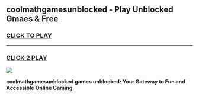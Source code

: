 
## coolmathgamesunblocked - Play Unblocked Gmaes & Free
<h3>
<a href="https://news.freeplayer.one?title=coolmathgamesunblocked&ref=16F">CLICK TO PLAY</a></h3>
<hr>

<h3>
<a href="https://news.freeplayer.one?title=coolmathgamesunblocked&ref=16F">CLICK 2 PLAY</a>
  
</h3>

<a href="https://news.freeplayer.one?title=coolmathgamesunblocked&ref=16F/"><img src="https://clearcache.store/games.png"></a>


**coolmathgamesunblocked games unblocked: Your Gateway to Fun and Accessible Online Gaming**
